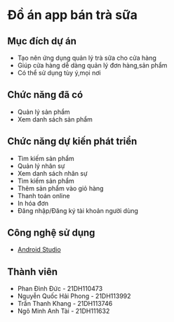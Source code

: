 # Đồ án app bán trà sữa
## Mục đích dự án
- Tạo nên ứng dụng quản lý trà sữa cho cửa hàng
- Giúp cửa hàng dễ dàng quản lý đơn hàng,sản phẩm
- Có thể sử dụng tùy ý,mọi nơi

## Chức năng đã có
- Quản lý sản phẩm
- Xem danh sách sản phẩm

## Chức năng dự kiến phát triển
- Tìm kiếm sản phẩm
- Quản lý nhân sự
- Xem danh sách nhân sự
- Tìm kiếm sản phẩm
- Thêm sản phẩm vào giỏ hàng
- Thanh toán online
- In hóa đơn
- Đăng nhập/Đăng ký tài khoản người dùng

## Công nghệ sử dụng
- [Android Studio](https://developer.android.com/studio)

## Thành viên
- Phan Đình Đức - 21DH110473
- Nguyễn Quốc Hải Phong - 21DH113992
- Trần Thanh Khang - 21DH113746
- Ngô Minh Anh Tài - 21DH111632


